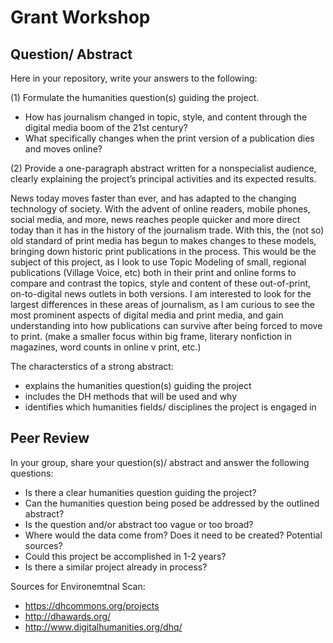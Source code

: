 # Grant Workshop


## Question/ Abstract

Here in your repository, write your answers to the following: 

(1) Formulate the humanities question(s) guiding the project. 

- How has journalism changed in topic, style, and content through the digital media boom of the 21st century?
- What specifically changes when the print version of a publication dies and moves online?

(2) Provide a one-paragraph abstract written for a nonspecialist audience, clearly explaining the project’s principal activities and its expected results.

News today moves faster than ever, and has adapted to the changing technology of society. With the advent of online readers, mobile phones, social media, and more, news reaches people quicker and more direct today than it has in the history of the journalism trade. With this, the (not so) old standard of print media has begun to makes changes to these models, bringing down historic print publications in the process. This would be the subject of this project, as I look to use Topic Modeling of small, regional publications (Village Voice, etc) both in their print and online forms to compare and contrast the topics, style and content of these out-of-print, on-to-digital news outlets in both versions. I am interested to look for the largest differences in these areas of journalism, as I am curious to see the most prominent aspects of digital media and print media, and gain understanding into how publications can survive after being forced to move to print. (make a smaller focus within big frame, literary nonfiction in magazines, word counts in online v print, etc.)

The characterstics of a strong abstract:

- explains the humanities question(s) guiding the project
- includes the DH methods that will be used and why
- identifies which humanities fields/ disciplines the project is engaged in 







## Peer Review


In your group, share your question(s)/ abstract and answer the following questions:

- Is there a clear humanities question guiding the project? 
- Can the humanities question being posed be addressed by the outlined abstract?
- Is the question and/or abstract too vague or too broad?
- Where would the data come from? Does it need to be created? Potential sources?
- Could this project be accomplished in 1-2 years?
- Is there a similar project already in process?

Sources for Environemtnal Scan:

- https://dhcommons.org/projects
- http://dhawards.org/
- http://www.digitalhumanities.org/dhq/
 
